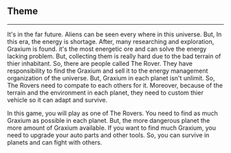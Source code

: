 ## Theme

---

It's in the far future. Aliens can be seen every where in this universe. But, In this era, the energy is shortage. After, many researching and exploration, Graxium is found. it's the most energetic ore and can solve the energy lacking problem. But, collecting them is really hard due to the bad terrain of thier inhabitant. So, there are people called The Rover. They have responsibility to find the Graxium and sell it to the energy management organization of the universe. But, Graxium in each planet isn't unlimit. So, The Rovers need to compate to each others for it. Moreover, because of the terrain and the environment in each planet, they need to custom thier vehicle so it can adapt and survive.

In this game, you will play as one of The Rovers. You need to find as much Graxium as possible in each planet. But, the more dangerous planet the more amount of Graxium available. If you want to find much Graxium, you need to upgrade your auto parts and other tools. So, you can survive in planets and can fight with others.
